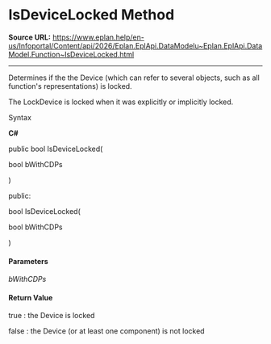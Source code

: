 # IsDeviceLocked Method

**Source URL:** https://www.eplan.help/en-us/Infoportal/Content/api/2026/Eplan.EplApi.DataModelu~Eplan.EplApi.DataModel.Function~IsDeviceLocked.html

---

Determines if the the Device (which can refer to several objects, such as all function's representations) is locked.

The LockDevice is locked when it was explicitly or implicitly locked.

Syntax

**C#**



public bool IsDeviceLocked( 

   bool bWithCDPs

)

public:

bool IsDeviceLocked( 

   bool bWithCDPs

)


#### Parameters

*bWithCDPs*

#### Return Value

true : the Device is locked

false : the Device (or at least one component) is not locked
